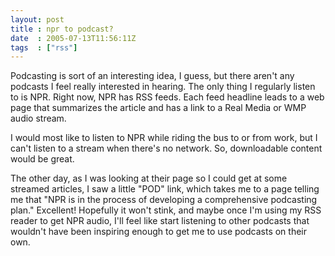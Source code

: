 ```yaml
---
layout: post
title : npr to podcast?
date  : 2005-07-13T11:56:11Z
tags  : ["rss"]
---
```

Podcasting is sort of an interesting idea, I guess, but there aren't any podcasts I feel really interested in hearing.  The only thing I regularly listen to is NPR.  Right now, NPR has RSS feeds.  Each feed headline leads to a web page that summarizes the article and has a link to a Real Media or WMP audio stream.

I would most like to listen to NPR while riding the bus to or from work, but I can't listen to a stream when there's no network.  So, downloadable content would be great.

The other day, as I was looking at their page so I could get at some streamed articles, I saw a little "POD" link, which takes me to a page telling me that "NPR is in the process of developing a comprehensive podcasting plan." Excellent!  Hopefully it won't stink, and maybe once I'm using my RSS reader to get NPR audio, I'll feel like start listening to other podcasts that wouldn't have been inspiring enough to get me to use podcasts on their own. 
